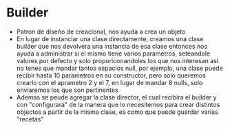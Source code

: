 # Builder

- Patron de diseño de creacional, nos ayuda a crea un objeto
- En lugar de instanciar una clase directamente, creamos una clase builder que nos devolvera una instancia de esa clase entonces nos ayuda
  a administrar si el mismo tiene varios parametros, seteandole valores por defecto y solo proporiconandoles los que nos interesan asi no tenes que mandar
  tantos espacios null, por ejemplo, una clase puede recibir hasta 10 parametros en su constructor, pero solo queremos crearlo con el aprametro 2 y el 7,
  en lugar de mandar 8 nulls, solo enviaremos los que son pertinentes
- Ademas se peude agregar la clase director, el cual recibira el builder y con "configurara" de la manera que lo necesitemos para crear distintos
  objectos a partir de la misma clase, es como que puede guardar varias "recetas"
